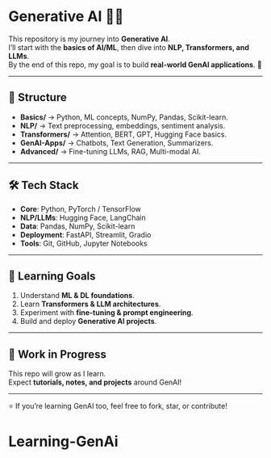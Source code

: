 # Generative AI 🤖✨

This repository is my journey into **Generative AI**.  
I’ll start with the **basics of AI/ML**, then dive into **NLP, Transformers, and LLMs**.  
By the end of this repo, my goal is to build **real-world GenAI applications**. 🚀  

---

## 📂 Structure
- **Basics/** → Python, ML concepts, NumPy, Pandas, Scikit-learn.  
- **NLP/** → Text preprocessing, embeddings, sentiment analysis.  
- **Transformers/** → Attention, BERT, GPT, Hugging Face basics.  
- **GenAI-Apps/** → Chatbots, Text Generation, Summarizers.  
- **Advanced/** → Fine-tuning LLMs, RAG, Multi-modal AI.  

---

## 🛠️ Tech Stack
- **Core**: Python, PyTorch / TensorFlow  
- **NLP/LLMs**: Hugging Face, LangChain  
- **Data**: Pandas, NumPy, Scikit-learn  
- **Deployment**: FastAPI, Streamlit, Gradio  
- **Tools**: Git, GitHub, Jupyter Notebooks  

---

## 🌱 Learning Goals
1. Understand **ML & DL foundations**.  
2. Learn **Transformers & LLM architectures**.  
3. Experiment with **fine-tuning & prompt engineering**.  
4. Build and deploy **Generative AI projects**.  

---

## 🚧 Work in Progress
This repo will grow as I learn.  
Expect **tutorials, notes, and projects** around GenAI!  

---
⭐ If you’re learning GenAI too, feel free to fork, star, or contribute!
# Learning-GenAi
